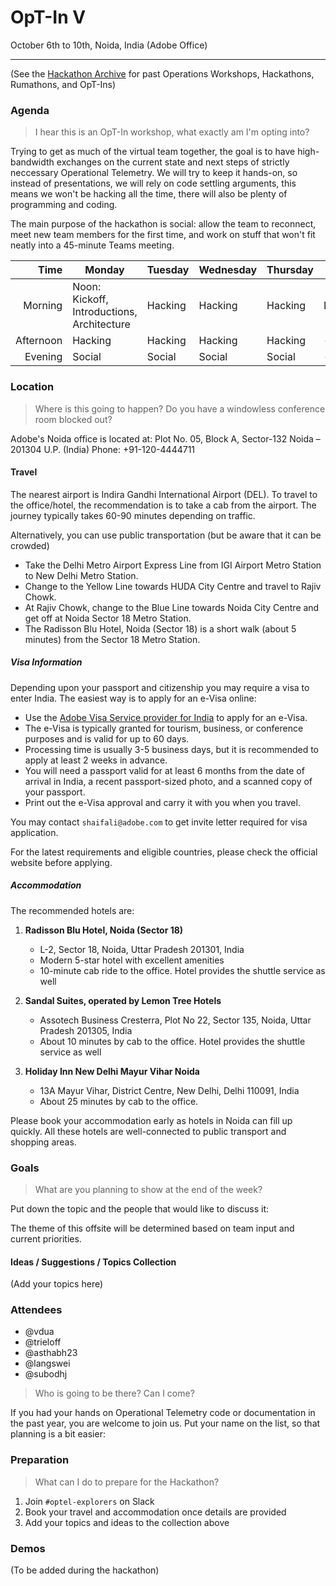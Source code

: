 # OpT-In V

October 6th to 10th, Noida, India (Adobe Office)

---

(See the [Hackathon Archive](./README.md) for past Operations Workshops, Hackathons, Rumathons, and OpT-Ins)

### Agenda

> I hear this is an OpT-In workshop, what exactly am I'm opting into?

Trying to get as much of the virtual team together, the goal is to have high-bandwidth exchanges on the current state and next steps of strictly neccessary Operational Telemetry. We will try to keep it hands-on, so instead of presentations, we will rely on code settling arguments, this means we won't be hacking all the time, there will also be plenty of programming and coding.

The main purpose of the hackathon is social: allow the team to reconnect, meet new team members for the first time, and work on stuff that won't fit neatly into a 45-minute Teams meeting.

|      Time | Monday                                                 | Tuesday | Wednesday | Thursday | Friday  |
| --------: | ------------------------------------------------------ | ------- | --------- | -------- | ------- |
|   Morning | Noon: Kickoff, Introductions, Architecture             | Hacking | Hacking   | Hacking  | Demos   |
| Afternoon | Hacking                                                | Hacking | Hacking   | Hacking  | -       |
|   Evening | Social                                                 | Social  | Social    | Social   | -       |

### Location

> Where is this going to happen? Do you have a windowless conference room blocked out?

Adobe's Noida office is located at:
Plot No. 05, Block A, Sector-132
Noida – 201304
U.P. (India)
Phone: +91-120-4444711

#### Travel

The nearest airport is Indira Gandhi International Airport (DEL). To travel to the office/hotel, the recommendation is to take a cab from the airport. The journey typically takes 60-90 minutes depending on traffic.

Alternatively, you can use public transportation (but be aware that it can be crowded)

- Take the Delhi Metro Airport Express Line from IGI Airport Metro Station to New Delhi Metro Station.
- Change to the Yellow Line towards HUDA City Centre and travel to Rajiv Chowk.
- At Rajiv Chowk, change to the Blue Line towards Noida City Centre and get off at Noida Sector 18 Metro Station.
- The Radisson Blu Hotel, Noida (Sector 18) is a short walk (about 5 minutes) from the Sector 18 Metro Station.

##### Visa Information

Depending upon your passport and citizenship you may require a visa to enter India. The easiest way is to apply for an e-Visa online:

- Use the [Adobe Visa Service provider for India](https://adobe.service-now.com/esc?id=adb_esc_kb_article&sysparm_article=KB0020289) to apply for an e-Visa.
- The e-Visa is typically granted for tourism, business, or conference purposes and is valid for up to 60 days.
- Processing time is usually 3-5 business days, but it is recommended to apply at least 2 weeks in advance.
- You will need a passport valid for at least 6 months from the date of arrival in India, a recent passport-sized photo, and a scanned copy of your passport.
- Print out the e-Visa approval and carry it with you when you travel.

You may contact `shaifali@adobe.com` to get invite letter required for visa application.

For the latest requirements and eligible countries, please check the official website before applying.

##### Accommodation

The recommended hotels are:

1. **Radisson Blu Hotel, Noida (Sector 18)**
   - L-2, Sector 18, Noida, Uttar Pradesh 201301, India
   - Modern 5-star hotel with excellent amenities
   - 10-minute cab ride to the office. Hotel provides the shuttle service as well

2. **Sandal Suites, operated by Lemon Tree Hotels**
   - Assotech Business Cresterra, Plot No 22, Sector 135, Noida, Uttar Pradesh 201305, India
   - About 10 minutes by cab to the office. Hotel provides the shuttle service as well

3. **Holiday Inn New Delhi Mayur Vihar Noida**
   - 13A Mayur Vihar, District Centre, New Delhi, Delhi 110091, India
   - About 25 minutes by cab to the office.

Please book your accommodation early as hotels in Noida can fill up quickly. All these hotels are well-connected to public transport and shopping areas.

### Goals

> What are you planning to show at the end of the week?

Put down the topic and the people that would like to discuss it:

The theme of this offsite will be determined based on team input and current priorities.

#### Ideas / Suggestions / Topics Collection

(Add your topics here)

### Attendees

- @vdua
- @trieloff
- @asthabh23
- @langswei
- @subodhj

> Who is going to be there? Can I come?

If you had your hands on Operational Telemetry code or documentation in the past year, you are welcome to join us. Put your name on the list, so that planning is a bit easier:

### Preparation

> What can I do to prepare for the Hackathon?

1. Join `#optel-explorers` on Slack
2. Book your travel and accommodation once details are provided
3. Add your topics and ideas to the collection above

### Demos

(To be added during the hackathon)
